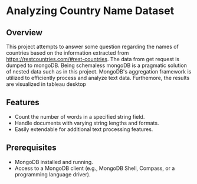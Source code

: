 # Analyzing Country Name Dataset

## Overview

This project attempts to answer some question regarding the names of countries based on the information extracted from https://restcountries.com/#rest-countries. The data from get request is dumped to mongoDB. Being schemaless mongoDB is a pragmatic solution of nested data such as in this project. MongoDB's aggregation framework is utilized to efficiently process and analyze text data. Furthemore, the results are visualized in tableau desktop

## Features

- Count the number of words in a specified string field.
- Handle documents with varying string lengths and formats.
- Easily extendable for additional text processing features.

## Prerequisites

- MongoDB installed and running.
- Access to a MongoDB client (e.g., MongoDB Shell, Compass, or a programming language driver).


 
